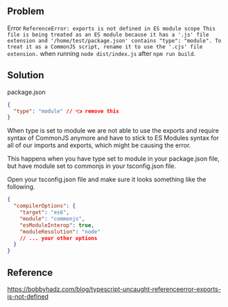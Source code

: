 ## Problem

Error `ReferenceError: exports is not defined in ES module scope This file is being treated as an ES module because it has a '.js' file extension and '/home/test/package.json' contains "type": "module". To treat it as a CommonJS script, rename it to use the '.cjs' file extension.` when running `node dist/index.js` after `npm run build`.

## Solution

package.json

```json
{
  "type": "module" // 👈️ remove this
}
```

When type is set to module we are not able to use the exports and require syntax of CommonJS anymore and have to stick to ES Modules syntax for all of our imports and exports, which might be causing the error.

This happens when you have type set to module in your package.json file, but have module set to commonjs in your tsconfig.json file.

Open your tsconfig.json file and make sure it looks something like the following.

```json
{
  "compilerOptions": {
    "target": "es6",
    "module": "commonjs",
    "esModuleInterop": true,
    "moduleResolution": "node"
    // ... your other options
  }
}
```

## Reference

https://bobbyhadz.com/blog/typescript-uncaught-referenceerror-exports-is-not-defined
